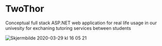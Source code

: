 # TwoThor

Conceptual full stack ASP.NET web application for
real life usage in our univesity for exchaning tutoring services between students

![Skjermbilde 2020-03-29 kl  16 05 21](https://user-images.githubusercontent.com/45263429/77852205-99301e00-71dd-11ea-9307-8bd6df9d444d.png)

